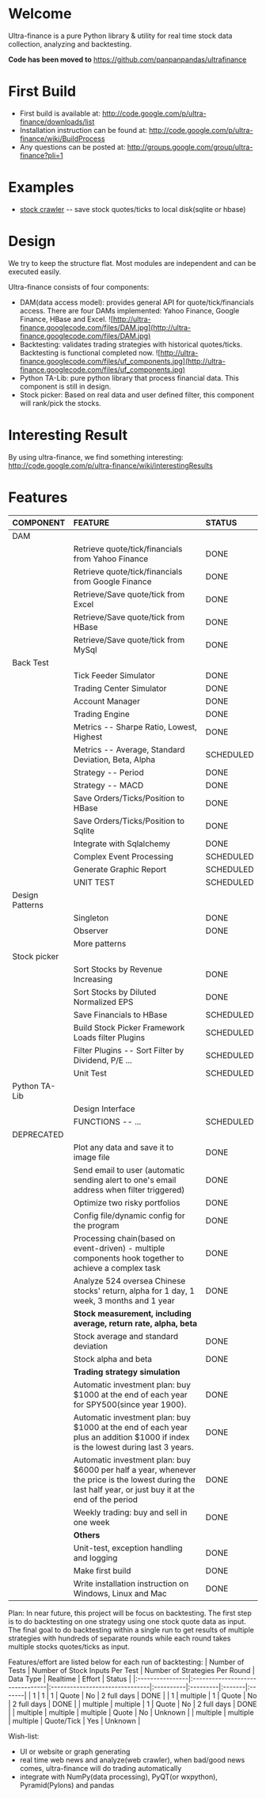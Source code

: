 # Welcome #

Ultra-finance is a pure Python library & utility for real time stock data collection, analyzing and backtesting.

**Code has been moved to** https://github.com/panpanpandas/ultrafinance


# First Build #
  * First build is available at: http://code.google.com/p/ultra-finance/downloads/list
  * Installation instruction can be found at: http://code.google.com/p/ultra-finance/wiki/BuildProcess
  * Any questions can be posted at: http://groups.google.com/group/ultra-finance?pli=1

# Examples #
  * [stock crawler](http://code.google.com/p/ultra-finance/wiki/stockCrawler) -- save stock quotes/ticks to local disk(sqlite or hbase)


# Design #
We try to keep the structure flat. Most modules are independent and can be executed easily.

Ultra-finance consists of four components:
  * DAM(data access model): provides general API for quote/tick/financials access. There are four DAMs implemented: Yahoo Finance, Google Finance, HBase and Excel. ![http://ultra-finance.googlecode.com/files/DAM.jpg](http://ultra-finance.googlecode.com/files/DAM.jpg)
  * Backtesting: validates trading strategies with historical quotes/ticks. Backtesting is functional completed now. ![http://ultra-finance.googlecode.com/files/uf_components.jpg](http://ultra-finance.googlecode.com/files/uf_components.jpg)
  * Python TA-Lib: pure python library that process financial data. This component is still in design.
  * Stock picker: Based on real data and user defined filter, this component will rank/pick the stocks.

# Interesting Result #
By using ultra-finance, we find something interesting:
http://code.google.com/p/ultra-finance/wiki/interestingResults

# Features #
| COMPONENT | FEATURE | STATUS|
|:----------|:--------|:------|
| DAM       |         |       |
|           | Retrieve quote/tick/financials from Yahoo Finance | DONE  |
|           | Retrieve quote/tick/financials from Google Finance | DONE  |
|           | Retrieve/Save quote/tick from Excel | DONE  |
|           | Retrieve/Save quote/tick from HBase | DONE  |
|           | Retrieve/Save quote/tick from MySql | DONE  |
| Back Test |         |       |
|           | Tick Feeder Simulator | DONE  |
|           | Trading Center Simulator | DONE  |
|           | Account Manager | DONE  |
|           | Trading Engine | DONE  |
|           | Metrics -- Sharpe Ratio, Lowest, Highest | DONE  |
|           | Metrics -- Average, Standard Deviation, Beta, Alpha | SCHEDULED |
|           | Strategy -- Period | DONE  |
|           | Strategy -- MACD | DONE  |
|           | Save Orders/Ticks/Position to HBase | DONE  |
|           | Save Orders/Ticks/Position to Sqlite | DONE  |
|           | Integrate with Sqlalchemy | DONE  |
|           | Complex Event Processing | SCHEDULED |
|           | Generate Graphic Report | SCHEDULED |
|           | UNIT TEST | SCHEDULED |
| Design Patterns |         |       |
|           | Singleton | DONE  |
|           | Observer | DONE  |
|           | More patterns|       |
| Stock picker |         |       |
|           | Sort Stocks by Revenue Increasing | DONE  |
|           | Sort Stocks by Diluted Normalized EPS | DONE  |
|           | Save Financials to HBase | SCHEDULED |
|           | Build Stock Picker Framework Loads filter Plugins | SCHEDULED |
|           | Filter Plugins -- Sort Filter by Dividend, P/E ... | SCHEDULED |
|           | Unit Test | SCHEDULED |
| Python TA-Lib |         |       |
|           | Design Interface |       |
|           | FUNCTIONS -- ... | SCHEDULED |
| DEPRECATED |         |       |
|           | Plot any data and save it to image file | DONE  |
|           | Send email to user (automatic sending alert to one's email address when filter triggered) | DONE  |
|           | Optimize two risky portfolios | DONE  |
|           | Config file/dynamic config for the program | DONE  |
|           | Processing chain(based on event-driven) - multiple components hook together to achieve a complex task | DONE  |
|           | Analyze 524 oversea Chinese stocks' return, alpha for 1 day, 1 week, 3 months and 1 year | DONE  |
|           | **Stock measurement, including average, return rate, alpha, beta** |       |
|           | Stock average and standard deviation | DONE  |
|           | Stock alpha and beta | DONE  |
|           | **Trading strategy simulation**  |       |
|           | Automatic investment plan: buy $1000 at the end of each year for SPY500(since year 1900). | DONE  |
|           | Automatic investment plan: buy $1000 at the end of each year plus an addition $1000 if index is the lowest during last 3 years. | DONE  |
|           | Automatic investment plan: buy $6000 per half a year, whenever the price is the lowest during the last half year, or just buy it at the end of the period | DONE  |
|           | Weekly trading: buy and sell in one week | DONE  |
|           | **Others** |       |
|           | Unit-test, exception handling and logging | DONE  |
|           | Make first build | DONE  |
|           | Write installation instruction on Windows, Linux and Mac | DONE  |

Plan:
In near future, this project will be focus on backtesting. The first step is to do backtesting on one strategy using one stock quote data as input. The final goal to do backtesting within a single run to get results of multiple strategies with hundreds of separate rounds while each round takes multiple stocks quotes/ticks as input.

Features/effort are listed below for each run of backtesting:
| Number of Tests | Number of Stock Inputs Per Test | Number of Strategies Per Round | Data Type | Realtime | Effort | Status |
|:----------------|:--------------------------------|:-------------------------------|:----------|:---------|:-------|:-------|
| 1               | 1                               | 1                              | Quote     | No       | 2 full days | DONE   |
| 1               | multiple                        | 1                              | Quote     |  No      | 2 full days | DONE   |
| multiple        | multiple                        | 1                              | Quote     |  No      | 2 full days | DONE   |
| multiple        | multiple                        | multiple                       | Quote     |  No      | Unknown |
| multiple        | multiple                        | multiple                       | Quote/Tick |  Yes     | Unknown |

Wish-list:
  * UI or website or graph generating
  * real time web news and analyze(web crawler), when bad/good news comes, ultra-finance will do trading automatically
  * integrate with NumPy(data processing), PyQT(or wxpython), Pyramid(Pylons) and pandas
